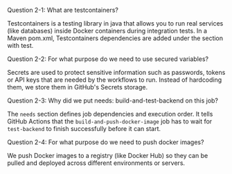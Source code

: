 Question 2-1: What are testcontainers?

Testcontainers is a testing library in java that allows you to run real services (like databases) inside Docker containers during integration tests. In a Maven pom.xml, Testcontainers dependencies are added under the <dependencies> section with <scope>test</scope>.

Question 2-2: For what purpose do we need to use secured variables?

Secrets are used to protect sensitive information such as passwords, tokens or API keys that are needed by the workflows to run. Instead of hardcoding them, we store them in GitHub's Secrets storage.

Question 2-3: Why did we put needs: build-and-test-backend on this job?

The `needs` section defines job dependencies and execution order. It tells GitHub Actions that the `build-and-push-docker-image` job has to wait for `test-backend` to finish successfully before it can start.

Question 2-4: For what purpose do we need to push docker images?

We push Docker images to a registry (like Docker Hub) so they can be pulled and deployed across different environments or servers. 
